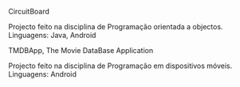 CircuitBoard

Projecto feito na disciplina de Programação orientada a objectos. 
Linguagens: Java, Android

TMDBApp, The Movie DataBase Application

Projecto feito na disciplina de Programação em dispositivos móveis.
Linguagens: Android

